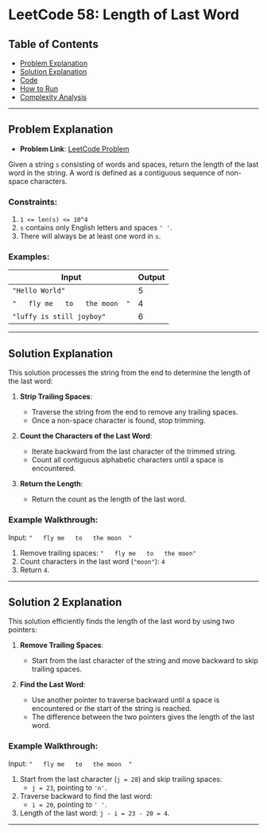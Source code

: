 # LeetCode 58: Length of Last Word

## Table of Contents
- [Problem Explanation](#problem-explanation)
- [Solution Explanation](#solution-explanation)
- [Code](#code)
- [How to Run](#how-to-run)
- [Complexity Analysis](#complexity-analysis)

---

## Problem Explanation

- **Problem Link**: [LeetCode Problem](https://leetcode.com/problems/length-of-last-word/)

Given a string `s` consisting of words and spaces, return the length of the last word in the string. A word is defined as a contiguous sequence of non-space characters.

### Constraints:
1. `1 <= len(s) <= 10^4`
2. `s` contains only English letters and spaces `' '`.
3. There will always be at least one word in `s`.

### Examples:

| Input                   | Output |
|--------------------------|--------|
| `"Hello World"`          | 5      |
| `"   fly me   to   the moon  "` | 4      |
| `"luffy is still joyboy"`| 6      |

---

## Solution Explanation

This solution processes the string from the end to determine the length of the last word:

1. **Strip Trailing Spaces**:
   - Traverse the string from the end to remove any trailing spaces.
   - Once a non-space character is found, stop trimming.

2. **Count the Characters of the Last Word**:
   - Iterate backward from the last character of the trimmed string.
   - Count all contiguous alphabetic characters until a space is encountered.

3. **Return the Length**:
   - Return the count as the length of the last word.

### Example Walkthrough:

Input: `"   fly me   to   the moon  "`

1. Remove trailing spaces: `"   fly me   to   the moon"`
2. Count characters in the last word (`"moon"`): `4`
3. Return `4`.

---

## Solution 2 Explanation

This solution efficiently finds the length of the last word by using two pointers:

1. **Remove Trailing Spaces**:
   - Start from the last character of the string and move backward to skip trailing spaces.

2. **Find the Last Word**:
   - Use another pointer to traverse backward until a space is encountered or the start of the string is reached.
   - The difference between the two pointers gives the length of the last word.

### Example Walkthrough:

Input: `"   fly me   to   the moon  "`

1. Start from the last character (`j = 28`) and skip trailing spaces:
   - `j = 23`, pointing to `'n'`.
2. Traverse backward to find the last word:
   - `i = 20`, pointing to `' '`.
3. Length of the last word: `j - i = 23 - 20 = 4`.

---
